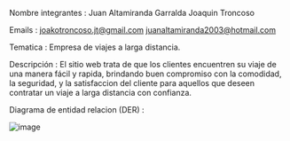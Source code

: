 Nombre integrantes : 
Juan Altamiranda Garralda
Joaquin Troncoso

Emails :
joakotroncoso.jt@gmail.com
juanaltamiranda2003@hotmail.com

Tematica : Empresa de viajes a larga distancia.

Descripción : El sitio web trata de que los clientes encuentren su viaje de una manera fácil y rapida, brindando buen compromiso con la comodidad, la seguridad, y la satisfaccion del cliente para aquellos que deseen contratar un viaje a larga distancia con confianza.

Diagrama de entidad relacion (DER) : 

![image](https://github.com/jooacot/tpe-web2/assets/41647454/9802f744-174a-4ed5-b740-9265c77a1d7b)
